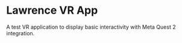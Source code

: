 # Lawrence VR App

A test VR application to display basic interactivity with Meta Quest 2 integration.
 
